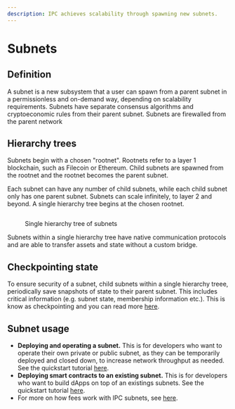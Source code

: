 ```yaml
---
description: IPC achieves scalability through spawning new subnets.
---
```


# Subnets

## Definition

A subnet is a new subsystem that a user can spawn from a parent subnet in a permissionless and on-demand way, depending on scalability requirements. Subnets have separate consensus algorithms and cryptoeconomic rules from their parent subnet. Subnets are firewalled from the parent network&#x20;

## Hierarchy trees

Subnets begin with a chosen "rootnet". Rootnets refer to a layer 1 blockchain, such as Filecoin or Ethereum. Child subnets are spawned from the rootnet and the rootnet becomes the parent subnet.&#x20;

Each subnet can have any number of child subnets, while each child subnet only has one parent subnet. Subnets can scale infinitely, to layer 2 and beyond. A single hierarchy tree begins at the chosen rootnet.&#x20;

<figure><img src="../.gitbook/assets/hierarchy tree 2.png" alt=""><figcaption><p>Single hierarchy tree of subnets</p></figcaption></figure>

Subnets within a single hierarchy tree have native communication protocols and are able to transfer assets and state without a custom bridge.

## Checkpointing state

To ensure security of a subnet, child subnets within a single hierarchy treee, periodically save snapshots of state to their parent subnet. This includes critical information (e.g. subnet state, membership information etc.). This is know as checkpointing and you can read more [here](broken-reference).&#x20;

## Subnet usage

* **Deploying and operating a subnet.** This is for developers who want to operate their own private or public subnet, as they can be temporarily deployed and closed down, to increase network throughput as needed. See the quickstart tutorial [here](../quickstarts/deploy-a-subnet.md).
* **Deploying smart contracts to an existing subnet.** This is for developers who want to build dApps on top of an existings subnets. See the quickstart tutorial [here](../quickstarts/deploy-smart-contract-to-mycelium-testnet.md).
* For more on how fees work with IPC subnets, see [here](fees.md).

